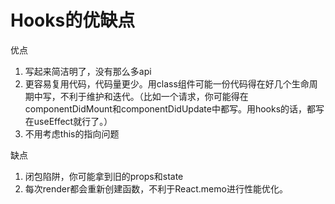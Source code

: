 # Hooks的优缺点

优点

1. 写起来简洁明了，没有那么多api
2. 更容易复用代码，代码量更少。用class组件可能一份代码得在好几个生命周期中写，不利于维护和迭代。（比如一个请求，你可能得在componentDidMount和componentDidUpdate中都写。用hooks的话，都写在useEffect就行了。）
3. 不用考虑this的指向问题

缺点

1. 闭包陷阱，你可能拿到旧的props和state
2. 每次render都会重新创建函数，不利于React.memo进行性能优化。